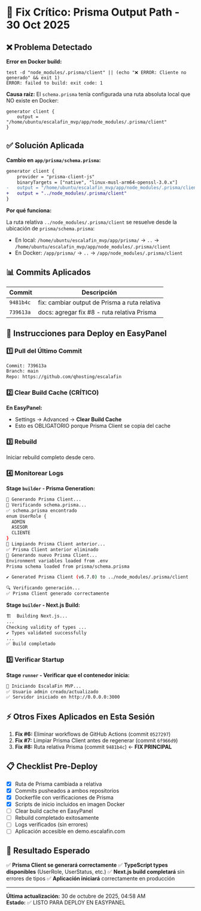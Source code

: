 # 🔧 Fix Crítico: Prisma Output Path - 30 Oct 2025

## ❌ Problema Detectado

**Error en Docker build:**
```
test -d "node_modules/.prisma/client" || (echo "❌ ERROR: Cliente no generado" && exit 1)
ERROR: failed to build: exit code: 1
```

**Causa raíz:** El `schema.prisma` tenía configurada una ruta absoluta local que NO existe en Docker:

```prisma
generator client {
    output = "/home/ubuntu/escalafin_mvp/app/node_modules/.prisma/client"
}
```

## ✅ Solución Aplicada

**Cambio en `app/prisma/schema.prisma`:**

```diff
generator client {
    provider = "prisma-client-js"
    binaryTargets = ["native", "linux-musl-arm64-openssl-3.0.x"]
-   output = "/home/ubuntu/escalafin_mvp/app/node_modules/.prisma/client"
+   output = "../node_modules/.prisma/client"
}
```

**Por qué funciona:**

La ruta relativa `../node_modules/.prisma/client` se resuelve desde la ubicación de `prisma/schema.prisma`:

- En local: `/home/ubuntu/escalafin_mvp/app/prisma/` → `..` → `/home/ubuntu/escalafin_mvp/app/node_modules/.prisma/client`
- En Docker: `/app/prisma/` → `..` → `/app/node_modules/.prisma/client`

## 📊 Commits Aplicados

| Commit | Descripción |
|--------|-------------|
| `9481b4c` | fix: cambiar output de Prisma a ruta relativa |
| `739613a` | docs: agregar fix #8 - ruta relativa Prisma |

## 🚀 Instrucciones para Deploy en EasyPanel

### 1️⃣ Pull del Último Commit

```bash
Commit: 739613a
Branch: main
Repo: https://github.com/qhosting/escalafin
```

### 2️⃣ Clear Build Cache (CRÍTICO)

**En EasyPanel:**
- Settings → Advanced → **Clear Build Cache**
- Esto es OBLIGATORIO porque Prisma Client se copia del cache

### 3️⃣ Rebuild

Iniciar rebuild completo desde cero.

### 4️⃣ Monitorear Logs

**Stage `builder` - Prisma Generation:**

```bash
🔧 Generando Prisma Client...
📂 Verificando schema.prisma...
✅ schema.prisma encontrado
enum UserRole {
  ADMIN
  ASESOR
  CLIENTE
}
🔄 Limpiando Prisma Client anterior...
✅ Prisma Client anterior eliminado
🎯 Generando nuevo Prisma Client...
Environment variables loaded from .env
Prisma schema loaded from prisma/schema.prisma

✔ Generated Prisma Client (v6.7.0) to ../node_modules/.prisma/client

🔍 Verificando generación...
✅ Prisma Client generado correctamente
```

**Stage `builder` - Next.js Build:**

```bash
🏗️  Building Next.js...
...
Checking validity of types ...
✔ Types validated successfully
...
✅ Build completado
```

### 5️⃣ Verificar Startup

**Stage `runner` - Verificar que el contenedor inicia:**

```bash
🚀 Iniciando EscalaFin MVP...
✅ Usuario admin creado/actualizado
✅ Servidor iniciado en http://0.0.0.0:3000
```

## ⚡ Otros Fixes Aplicados en Esta Sesión

1. **Fix #6:** Eliminar workflows de GitHub Actions (commit `0527297`)
2. **Fix #7:** Limpiar Prisma Client antes de regenerar (commit `6f966d9`)
3. **Fix #8:** Ruta relativa Prisma (commit `9481b4c`) ← **FIX PRINCIPAL**

## 📋 Checklist Pre-Deploy

- [x] Ruta de Prisma cambiada a relativa
- [x] Commits pusheados a ambos repositorios
- [x] Dockerfile con verificaciones de Prisma
- [x] Scripts de inicio incluidos en imagen Docker
- [ ] Clear build cache en EasyPanel
- [ ] Rebuild completado exitosamente
- [ ] Logs verificados (sin errores)
- [ ] Aplicación accesible en demo.escalafin.com

## 🎯 Resultado Esperado

✅ **Prisma Client se generará correctamente**
✅ **TypeScript types disponibles** (UserRole, UserStatus, etc.)
✅ **Next.js build completará** sin errores de tipos
✅ **Aplicación iniciará** correctamente en producción

---

**Última actualización:** 30 de octubre de 2025, 04:58 AM  
**Estado:** ✅ LISTO PARA DEPLOY EN EASYPANEL
